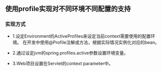 ## 使用profile实现对不同环境不同配置的支持

### 实现方式

- 1.设定Environment的ActiveProfiles来设定当前context需要使用的配置环境。
在开发中使用@Profile注解或方法，根据实际情况实例化对应的bean。

- 2.通过设定jvm的spring.profiles.active参数设置环境变量。

- 3.Web项目设置在Servlet的context parameter中。

